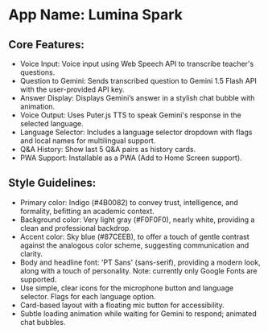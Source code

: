 # **App Name**: Lumina Spark

## Core Features:

- Voice Input: Voice input using Web Speech API to transcribe teacher's questions.
- Question to Gemini: Sends transcribed question to Gemini 1.5 Flash API with the user-provided API key.
- Answer Display: Displays Gemini’s answer in a stylish chat bubble with animation.
- Voice Output: Uses Puter.js TTS to speak Gemini's response in the selected language.
- Language Selector: Includes a language selector dropdown with flags and local names for multilingual support.
- Q&A History: Show last 5 Q&A pairs as history cards.
- PWA Support: Installable as a PWA (Add to Home Screen support).

## Style Guidelines:

- Primary color: Indigo (#4B0082) to convey trust, intelligence, and formality, befitting an academic context.
- Background color: Very light gray (#F0F0F0), nearly white, providing a clean and professional backdrop.
- Accent color: Sky blue (#87CEEB), to offer a touch of gentle contrast against the analogous color scheme, suggesting communication and clarity.
- Body and headline font: 'PT Sans' (sans-serif), providing a modern look, along with a touch of personality. Note: currently only Google Fonts are supported.
- Use simple, clear icons for the microphone button and language selector. Flags for each language option.
- Card-based layout with a floating mic button for accessibility.
- Subtle loading animation while waiting for Gemini to respond; animated chat bubbles.